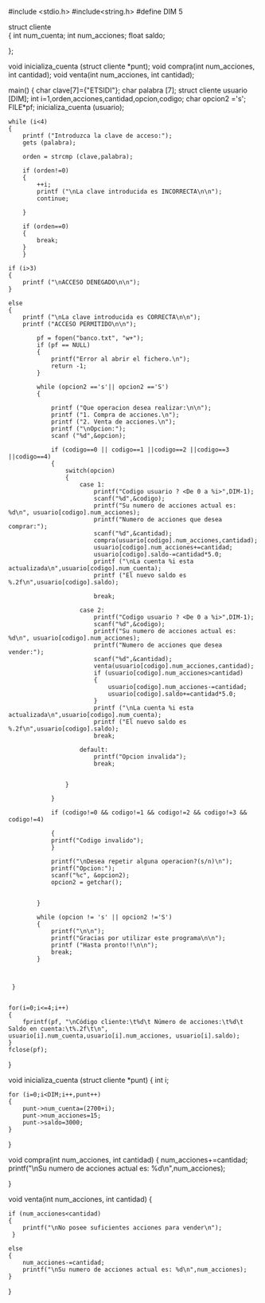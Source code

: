 #include <stdio.h>
#include<string.h>
#define DIM 5


struct cliente  
{ 
	int num_cuenta; 
	int num_acciones; 
	float saldo;

};

void inicializa_cuenta (struct cliente *punt);
void compra(int num_acciones, int cantidad); 
void venta(int num_acciones, int cantidad);


main()
{
	char clave[7]={"ETSIDI"};
	char palabra [7];
	struct cliente usuario [DIM];
	int i=1,orden,acciones,cantidad,opcion,codigo;
	char opcion2 ='s';
	FILE*pf;
	inicializa_cuenta (usuario);
	
	
	
	while (i<4)
	{
		printf ("Introduzca la clave de acceso:");
		gets (palabra);
		
		orden = strcmp (clave,palabra);
		
		if (orden!=0)
		{
			++i;
			printf ("\nLa clave introducida es INCORRECTA\n\n");
			continue;
			
		}
		
		if (orden==0)
		{
			break;
		}
		}

	if (i>3)
	{
		printf ("\nACCESO DENEGADO\n\n");		
	}
	
	else
	{
		printf ("\nLa clave introducida es CORRECTA\n\n");
		printf ("ACCESO PERMITIDO\n\n");
		
			pf = fopen("banco.txt", "w+"); 
			if (pf == NULL) 
			{ 	
				printf("Error al abrir el fichero.\n"); 
				return -1;
			}
			
			while (opcion2 =='s'|| opcion2 =='S')
			{
			
				printf ("Que operacion desea realizar:\n\n");
				printf ("1. Compra de acciones.\n");
			  	printf ("2. Venta de acciones.\n");
			   	printf ("\nOpcion:");
			  	scanf ("%d",&opcion);
			  	
				if (codigo==0 || codigo==1 ||codigo==2 ||codigo==3 ||codigo==4)
				{
					switch(opcion)
				  	{
				    	case 1:
				    		printf("Codigo usuario ? <De 0 a %i>",DIM-1);
							scanf("%d",&codigo);
				            printf("Su numero de acciones actual es: %d\n", usuario[codigo].num_acciones);
				            printf("Numero de acciones que desea comprar:");
				            scanf("%d",&cantidad);
				            compra(usuario[codigo].num_acciones,cantidad);
				            usuario[codigo].num_acciones+=cantidad; 
				            usuario[codigo].saldo-=cantidad*5.0;
				            printf ("\nLa cuenta %i esta actualizada\n",usuario[codigo].num_cuenta);
				            printf ("El nuevo saldo es %.2f\n",usuario[codigo].saldo);
				                   
				            break;
				    
				    	case 2:
				    		printf("Codigo usuario ? <De 0 a %i>",DIM-1);
							scanf("%d",&codigo);
				            printf("Su numero de acciones actual es: %d\n", usuario[codigo].num_acciones);
				            printf("Numero de acciones que desea vender:");
				            scanf("%d",&cantidad);
				            venta(usuario[codigo].num_acciones,cantidad);
				            if (usuario[codigo].num_acciones>cantidad) 
							{
								usuario[codigo].num_acciones-=cantidad; 
								usuario[codigo].saldo+=cantidad*5.0;
							}
				            printf ("\nLa cuenta %i esta actualizada\n",usuario[codigo].num_cuenta);
				            printf ("El nuevo saldo es %.2f\n",usuario[codigo].saldo);
				            break;
				            
				    	default:
				            printf("Opcion invalida");
				            break;
				
			    	
					}
				
				}
				
				if (codigo!=0 && codigo!=1 && codigo!=2 && codigo!=3 && codigo!=4)
				
				{
				printf("Codigo invalido");	
				}
			
				printf("\nDesea repetir alguna operacion?(s/n)\n");
				printf("Opcion:");
				scanf("%c", &opcion2);
				opcion2 = getchar();
			
			
			}
			    
			while (opcion != 's' || opcion2 !='S')
			{
				printf("\n\n");
				printf("Gracias por utilizar este programa\n\n");
				printf ("Hasta pronto!!\n\n");
				break;		
			}

 	 
	
 	 }
	
	
	for(i=0;i<=4;i++)	
	{
		fprintf(pf, "\nCódigo cliente:\t%d\t Número de acciones:\t%d\t Saldo en cuenta:\t%.2f\t\n", usuario[i].num_cuenta,usuario[i].num_acciones, usuario[i].saldo);
	}
	fclose(pf); 
	
}


void inicializa_cuenta (struct cliente *punt) 
{ 
	int i;

	for (i=0;i<DIM;i++,punt++)
	{
		punt->num_cuenta=(2700+i);
		punt->num_acciones=15;
		punt->saldo=3000;
	}
}

void compra(int num_acciones, int cantidad) 
{ 
	num_acciones+=cantidad; 
	printf("\nSu numero de acciones actual es: %d\n",num_acciones);
	
}

void venta(int num_acciones, int cantidad) 
{ 
	
	if (num_acciones<cantidad)
	{
	 	printf("\nNo posee suficientes acciones para vender\n"); 
	 }
	
	else 
	{
		num_acciones-=cantidad; 
		printf("\nSu numero de acciones actual es: %d\n",num_acciones); 
	}
}
		
